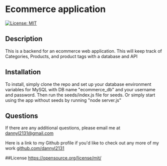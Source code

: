
# Ecommerce application
   [![License: MIT](https://img.shields.io/badge/License-MIT-yellow.svg)](https://opensource.org/licenses/MIT)

## Description
This is a backend for an ecommerce web application. This will keep track of Categories, Products, and product tags with a database and API

## Installation
To install, simply clone the repo and set up your database environment variables for MySQL with DB name "ecommerce_db" and your username and password. Then run the seeds/index.js file for seeds. Or simply start using the app without seeds by running "node server.js"

## Questions
If there are any additional questions, please email me at dannyl2131@gmail.com

Here is a link to my Github profile if you'd like to check out any more of my work [github.com/dannyl2131](github.com/dannyl2131) 

##License
https://opensource.org/license/mit/      
